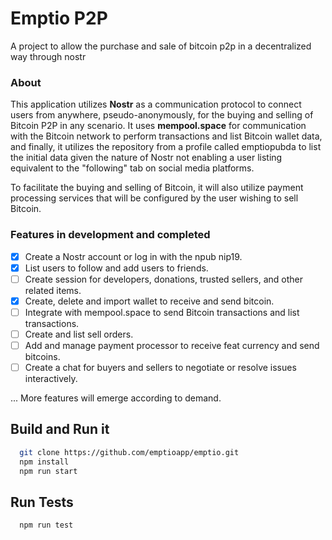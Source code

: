 # Emptio P2P

A project to allow the purchase and sale of bitcoin p2p in a decentralized way through nostr

### About 

This application utilizes **Nostr** as a communication protocol to connect users from anywhere, pseudo-anonymously, for the buying and selling of Bitcoin P2P in any scenario. 
It uses **mempool.space** for communication with the Bitcoin network to perform transactions and list Bitcoin wallet data, and finally, it utilizes the repository 
from a profile called emptiopubda to list the initial data given the nature of Nostr not enabling a user listing equivalent to the "following" tab on social media platforms.

To facilitate the buying and selling of Bitcoin, it will also utilize payment processing services that will be configured by the user wishing to sell Bitcoin.

### Features in development and completed

- [x] Create a Nostr account or log in with the npub nip19.
- [x] List users to follow and add users to friends.
- [ ] Create session for developers, donations, trusted sellers, and other related items.
- [x] Create, delete and import wallet to receive and send bitcoin.
- [ ] Integrate with mempool.space to send Bitcoin transactions and list transactions.
- [ ] Create and list sell orders.
- [ ] Add and manage payment processor to receive feat currency and send bitcoins.
- [ ] Create a chat for buyers and sellers to negotiate or resolve issues interactively.

... More features will emerge according to demand.

## Build and Run it

```bash
  git clone https://github.com/emptioapp/emptio.git
  npm install
  npm run start
``` 

## Run Tests

```
  npm run test 
```

